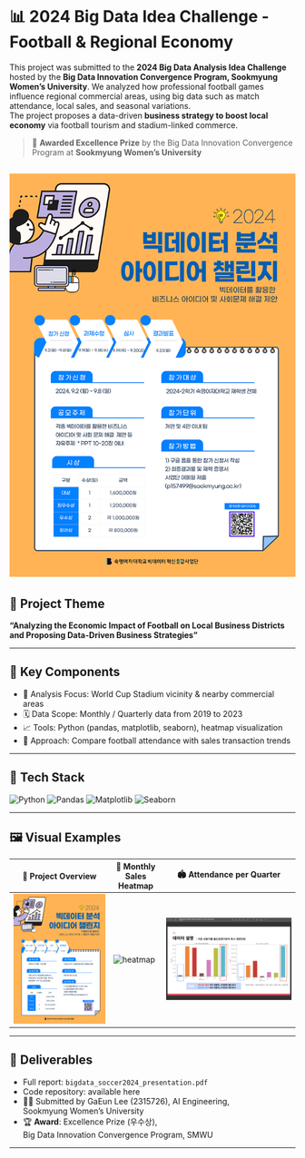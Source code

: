 # 📊 2024 Big Data Idea Challenge - Football & Regional Economy

This project was submitted to the **2024 Big Data Analysis Idea Challenge**  hosted by the **Big Data Innovation Convergence Program, Sookmyung Women’s University**.
We analyzed how professional football games influence regional commercial areas, using big data such as match attendance, local sales, and seasonal variations.  
The project proposes a data-driven **business strategy to boost local economy** via football tourism and stadium-linked commerce.

> 🏅 **Awarded Excellence Prize** by the Big Data Innovation Convergence Program at **Sookmyung Women’s University**

![info](./assets/info.png)
---

## 🎯 Project Theme

**“Analyzing the Economic Impact of Football on Local Business Districts and Proposing Data-Driven Business Strategies”**

---

## 📌 Key Components

- 📍 Analysis Focus: World Cup Stadium vicinity & nearby commercial areas  
- 🗓️ Data Scope: Monthly / Quarterly data from 2019 to 2023  
- 📈 Tools: Python (pandas, matplotlib, seaborn), heatmap visualization  
- 🧠 Approach: Compare football attendance with sales transaction trends

---

## 🧠 Tech Stack

![Python](https://img.shields.io/badge/Python-3776AB?style=for-the-badge&logo=python&logoColor=white)
![Pandas](https://img.shields.io/badge/Pandas-Data_Processing-150458?style=for-the-badge&logo=pandas&logoColor=white)
![Matplotlib](https://img.shields.io/badge/Matplotlib-Graphing-11557C?style=for-the-badge&logo=plotly&logoColor=white)
![Seaborn](https://img.shields.io/badge/Seaborn-Statistical_Vis-5A9BD5?style=for-the-badge)

---

## 🖼️ Visual Examples

| 📍 Project Overview | 🧊 Monthly Sales Heatmap | 🏟️ Attendance per Quarter |
|--------------------|--------------------------|----------------------------|
| ![info](./assets/info.png) | ![heatmap](./assets/Heatmap.png) | ![attendance](./assets/Data.png) |

---

## 📝 Deliverables

- Full report: `bigdata_soccer2024_presentation.pdf`  
- Code repository: available here  
- 👩‍💻 Submitted by GaEun Lee (2315726), AI Engineering,  
  Sookmyung Women’s University  
- 🏆 **Award**: Excellence Prize (우수상),  
  Big Data Innovation Convergence Program, SMWU

---
